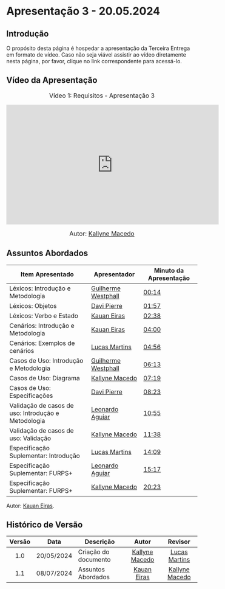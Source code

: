 # Apresentação 3 - 20.05.2024

## Introdução

O propósito desta página é hospedar a apresentação da Terceira Entrega em formato de vídeo. Caso não seja viável assistir ao vídeo diretamente nesta página, por favor, clique no link correspondente para acessá-lo.

## Vídeo da Apresentação

<center>

<font size="3"><p>Vídeo 1: Requisitos - Apresentação 3</p></font>

<iframe width="560" height="315" src="https://www.youtube.com/embed/dKipjgIjNpE?si=08SExZQj8gg1sMQE" title="YouTube video player" frameborder="0" allow="accelerometer; autoplay; clipboard-write; encrypted-media; gyroscope; picture-in-picture; web-share" referrerpolicy="strict-origin-when-cross-origin" allowfullscreen></iframe>

<font size="3"><p>Autor: [Kallyne Macedo](https://github.com/kalipassos) </p></font>

</center>

## Assuntos Abordados

| Item Apresentado | Apresentador | Minuto da Apresentação |
| ---------------- | ------------ | ---------------------- |
| Léxicos: Introdução e Metodologia | [Guilherme Westphall](https://github.com/west7) | [00:14](https://youtu.be/dKipjgIjNpE?t=14) |
| Léxicos: Objetos | [Davi Pierre](https://github.com/DaviPierre) | [01:57](https://youtu.be/dKipjgIjNpE?t=117) |
| Léxicos: Verbo e Estado| [Kauan Eiras](https://github.com/kauaneiras) | [02:38](https://youtu.be/dKipjgIjNpE?t=158) |
| Cenários: Introdução e Metodologia| [Kauan Eiras](https://github.com/kauaneiras) | [04:00](https://youtu.be/dKipjgIjNpE?t=240) |
| Cenários: Exemplos de cenários | [Lucas Martins](https://github.com/martinsglucas) | [04:56](https://youtu.be/dKipjgIjNpE?t=296) |
| Casos de Uso: Introdução e Metodologia | [Guilherme Westphall](https://github.com/west7) | [06:13](https://youtu.be/dKipjgIjNpE?t=373) |
| Casos de Uso: Diagrama | [Kallyne Macedo](https://github.com/kalipassos) | [07:19](https://youtu.be/dKipjgIjNpE?t=439) |
| Casos de Uso: Especificações | [Davi Pierre](https://github.com/DaviPierre) | [08:23](https://youtu.be/dKipjgIjNpE?t=503) |
| Validação de casos de uso: Introdução e Metodologia| [Leonardo Aguiar](https://github.com/Leonardo0o0) | [10:55](https://youtu.be/dKipjgIjNpE?t=655) |
| Validação de casos de uso: Validação | [Kallyne Macedo](https://github.com/kalipassos) | [11:38](https://youtu.be/dKipjgIjNpE?t=698) |
| Especificação Suplementar: Introdução | [Lucas Martins](https://github.com/martinsglucas) | [14:09](https://youtu.be/dKipjgIjNpE?t=849) |
| Especificação Suplementar: FURPS+ | [Leonardo Aguiar](https://github.com/Leonardo0o0) | [15:17](https://youtu.be/dKipjgIjNpE?t=917) |
| Especificação Suplementar: FURPS+ | [Kallyne Macedo](https://github.com/kalipassos) | [20:23](https://youtu.be/dKipjgIjNpE?t=917) |

Autor: [Kauan Eiras](https://github.com/kauaneiras).

## Histórico de Versão

| Versão | Data | Descrição | Autor | Revisor
|:------:|:----:|-----------|:-----:|:------:
| 1.0 | 20/05/2024 | Criação do documento | [Kallyne Macedo](https://github.com/kalipassos) | [Lucas Martins](https://github.com/martinsglucas) |
| 1.1 | 08/07/2024 | Assuntos Abordados | [Kauan Eiras](https://github.com/kauaneiras) | [Kallyne Macedo](http://github.com/kalipassos) |